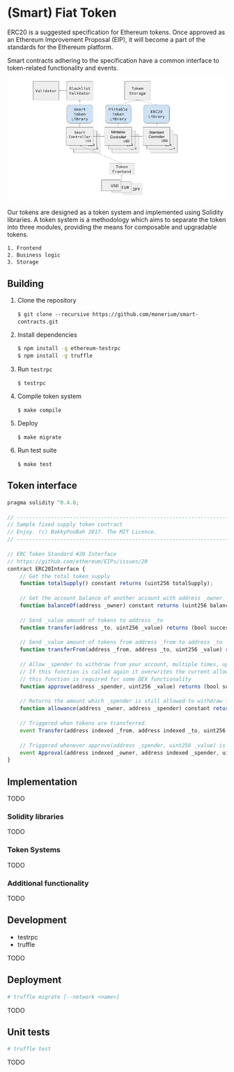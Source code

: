 # (Smart) Fiat Token

ERC20 is a suggested specification for Ethereum tokens. Once approved as an Ethereum Improvement Proposal (EIP), it will become a part of the standards for the Ethereum platform.

Smart contracts adhering to the specification have a common interface to token-related functionality and events.

![Our token system design](docs/token-design.png)

Our tokens are designed as a token system and implemented using Solidity libraries. A token system is a methodology which aims to separate the token into three modules, providing the means for composable and upgradable tokens.

	1. Frontend
	2. Business logic
	3. Storage

## Building

1. Clone the repository
	
	`$ git clone --recursive https://github.com/monerium/smart-contracts.git`

2. Install dependencies

	```sh
	$ npm install -g ethereum-testrpc
	$ npm install -g truffle
	```

3. Run `testrpc`

	`$ testrpc`

4. Compile token system

	`$ make compile`

5. Deploy

	`$ make migrate`

6. Run test suite

	`$ make test`


## Token interface

```javascript
pragma solidity ^0.4.8;
 
// ----------------------------------------------------------------------------------------------
// Sample fixed supply token contract
// Enjoy. (c) BokkyPooBah 2017. The MIT Licence.
// ----------------------------------------------------------------------------------------------
 
// ERC Token Standard #20 Interface
// https://github.com/ethereum/EIPs/issues/20
contract ERC20Interface {
    // Get the total token supply
    function totalSupply() constant returns (uint256 totalSupply);
 
    // Get the account balance of another account with address _owner
    function balanceOf(address _owner) constant returns (uint256 balance);
 
    // Send _value amount of tokens to address _to
    function transfer(address _to, uint256 _value) returns (bool success);
 
    // Send _value amount of tokens from address _from to address _to
    function transferFrom(address _from, address _to, uint256 _value) returns (bool success);
 
    // Allow _spender to withdraw from your account, multiple times, up to the _value amount.
    // If this function is called again it overwrites the current allowance with _value.
    // this function is required for some DEX functionality
    function approve(address _spender, uint256 _value) returns (bool success);
 
    // Returns the amount which _spender is still allowed to withdraw from _owner
    function allowance(address _owner, address _spender) constant returns (uint256 remaining);
 
    // Triggered when tokens are transferred.
    event Transfer(address indexed _from, address indexed _to, uint256 _value);
 
    // Triggered whenever approve(address _spender, uint256 _value) is called.
    event Approval(address indexed _owner, address indexed _spender, uint256 _value);
}
```

## Implementation

TODO

### Solidity libraries

TODO

### Token Systems

TODO

### Additional functionality

TODO

## Development

* testrpc
* truffle

TODO

## Deployment

```sh
# truffle migrate [--network <name>]
```

TODO

## Unit tests

```sh
# truffle test
```

TODO
